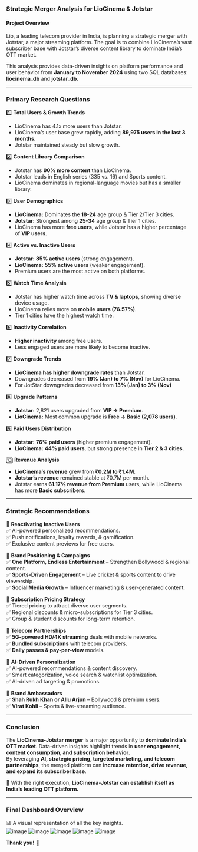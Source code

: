 ### **Strategic Merger Analysis for LioCinema & Jotstar**  
#### **Project Overview**  
Lio, a leading telecom provider in India, is planning a strategic merger with Jotstar, a major streaming platform. The goal is to combine LioCinema’s vast subscriber base with Jotstar’s diverse content library to dominate India’s OTT market.  

This analysis provides data-driven insights on platform performance and user behavior from **January to November 2024** using two SQL databases: **liocinema_db** and **jotstar_db**.  

---

### **Primary Research Questions**  

1️⃣ **Total Users & Growth Trends**  
- LioCinema has 4.1x more users than Jotstar.  
- LioCinema’s user base grew rapidly, adding **89,975 users in the last 3 months**.  
- Jotstar maintained steady but slow growth.  

2️⃣ **Content Library Comparison**  
- Jotstar has **90% more content** than LioCinema.  
- Jotstar leads in English series (335 vs. 16) and Sports content.  
- LioCinema dominates in regional-language movies but has a smaller library.  

3️⃣ **User Demographics**  
- **LioCinema:** Dominates the **18-24** age group & Tier 2/Tier 3 cities.  
- **Jotstar:** Strongest among **25-34** age group & Tier 1 cities.  
- LioCinema has more **free users**, while Jotstar has a higher percentage of **VIP users**.  

4️⃣ **Active vs. Inactive Users**  
- **Jotstar:** **85% active users** (strong engagement).  
- **LioCinema:** **55% active users** (weaker engagement).  
- Premium users are the most active on both platforms.  

5️⃣ **Watch Time Analysis**  
- Jotstar has higher watch time across **TV & laptops**, showing diverse device usage.  
- LioCinema relies more on **mobile users (76.57%)**.  
- Tier 1 cities have the highest watch time.  

6️⃣ **Inactivity Correlation**  
- **Higher inactivity** among free users.  
- Less engaged users are more likely to become inactive.  

7️⃣ **Downgrade Trends**  
- **LioCinema has higher downgrade rates** than Jotstar.  
- Downgrades decreased from **19% (Jan) to 7% (Nov)** for LioCinema.
- For JotStar downgrades decreased from **13% (Jan) to 3% (Nov)**

8️⃣ **Upgrade Patterns**  
- **Jotstar:** 2,821 users upgraded from **VIP → Premium**.  
- **LioCinema:** Most common upgrade is **Free → Basic (2,078 users)**.  

9️⃣ **Paid Users Distribution**  
- **Jotstar:** **76% paid users** (higher premium engagement).  
- **LioCinema:** **44% paid users**, but strong presence in **Tier 2 & 3 cities**.  

🔟 **Revenue Analysis**  
- **LioCinema’s revenue** grew from **₹0.2M to ₹1.4M**.  
- **Jotstar’s revenue** remained stable at ₹0.7M per month.  
- Jotstar earns **61.17% revenue from Premium** users, while LioCinema has more **Basic subscribers**.  

---

### **Strategic Recommendations**  

📌 **Reactivating Inactive Users**  
✅ AI-powered personalized recommendations.  
✅ Push notifications, loyalty rewards, & gamification.  
✅ Exclusive content previews for free users.  

📌 **Brand Positioning & Campaigns**  
✅ **One Platform, Endless Entertainment** – Strengthen Bollywood & regional content.  
✅ **Sports-Driven Engagement** – Live cricket & sports content to drive viewership.  
✅ **Social Media Growth** – Influencer marketing & user-generated content.  

📌 **Subscription Pricing Strategy**  
✅ Tiered pricing to attract diverse user segments.  
✅ Regional discounts & micro-subscriptions for Tier 3 cities.  
✅ Group & student discounts for long-term retention.  

📌 **Telecom Partnerships**  
✅ **5G-powered HD/4K streaming** deals with mobile networks.  
✅ **Bundled subscriptions** with telecom providers.  
✅ **Daily passes & pay-per-view** models.  

📌 **AI-Driven Personalization**  
✅ AI-powered recommendations & content discovery.  
✅ Smart categorization, voice search & watchlist optimization.  
✅ AI-driven ad targeting & promotions.  

📌 **Brand Ambassadors**  
✅ **Shah Rukh Khan or Allu Arjun** – Bollywood & premium users.  
✅ **Virat Kohli** – Sports & live-streaming audience.  

---

### **Conclusion**  
The **LioCinema-Jotstar merger** is a major opportunity to **dominate India’s OTT market**. Data-driven insights highlight trends in **user engagement, content consumption, and subscription behavior**.  
By leveraging **AI, strategic pricing, targeted marketing, and telecom partnerships**, the merged platform can **increase retention, drive revenue, and expand its subscriber base**.  

🔹 With the right execution, **LioCinema-Jotstar can establish itself as India’s leading OTT platform.**  

---

### **Final Dashboard Overview**  
📊 A visual representation of all the key insights.  
![image](https://github.com/user-attachments/assets/cd04598d-6042-4a40-8dbd-327edff344e7)
![image](https://github.com/user-attachments/assets/4192c1e1-61e8-4ea9-a529-0f1973712683)
![image](https://github.com/user-attachments/assets/b3dd20ac-ce78-4aaf-9d91-916f02659882)
![image](https://github.com/user-attachments/assets/6b980e72-05bc-4899-a37a-90c45483220d)
![image](https://github.com/user-attachments/assets/9762b42b-68f9-4a86-837d-192f6bde1fa2)


**Thank you!** 🚀
